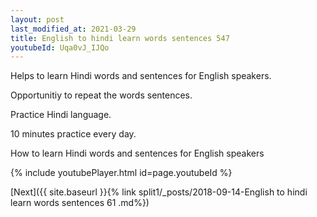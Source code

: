 ```yaml
---
layout: post
last_modified_at: 2021-03-29
title: English to hindi learn words sentences 547 
youtubeId: Uqa0vJ_IJQo
---
```

 
 
Helps to learn Hindi words and sentences for English speakers.

Opportunitiy to repeat the words sentences. 

Practice Hindi language. 
 
10 minutes practice every day. 
 
How to learn Hindi words and sentences for English speakers 
 
{% include youtubePlayer.html id=page.youtubeId %}
 
 
[Next]({{ site.baseurl }}{% link  split1/_posts/2018-09-14-English to hindi learn words sentences 61 .md%})
 
